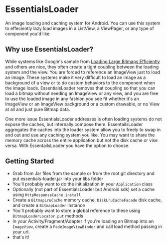 EssentialsLoader
================

An image loading and caching system for Android. You can use this system to effeciently lazy load images in a ListView, a ViewPager, or any type of component you'd like.  

## Why use EssentialsLoader?

While systems like Google's sample from [Loading Large Bitmaps Efficiently](http://developer.android.com/training/displaying-bitmaps/load-bitmap.html) and others are nice, they often create a tight coupling between the loading system and the view. You are forced to reference an ImageView just to load an image. These systems make it very difficult to load an image as a background of a view or to do custom behaviors to the component when the image loads. EssentialsLoader removes that coupling so that you can load a bitmap without needing an ImageView or any view, and you are free to use the loaded image in any fashion you see fit whether it's an ImageView or an ImageView background or a custom drawable, or no View at all and just pure Bitmap data.  


One more issue EssentialsLoader addresses is often loading systems do not expose the caches, but internally compose them. EssentailsLoader aggregates the caches into the loader system allow you to freely to swap in and out and use any caching system you like. You may want to share the memory cache across the entire application but not the disk cache or vise versa. With EssentailsLoader you have the option to choose.


## Getting Started

 * Grab from Jar files from the sample or from the root git directory and put essentials-loader.jar into your libs folder
 * You'll probably want to do the initialization in your `Application` class
 * Optionally (not part of EssentialsLoader but Android sdk) set a cache using `HttpResponseCache.install`
 * Create a `BitmapLruCache` memory cache, `DiskLruCacheFacade` disk cache, and create a `BitmapLoader` instance
 * You'll probably want to store a global reference to these using `BitmapLoaderLocator.put` methods
 * In your Activity/Fragment/Adapter if you're loading an Bitmap into an `ImageView`, create a `FadeImageViewBinder` and call load method passing in your url.
 * that's it!
